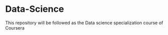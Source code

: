 # Data-Science
This repository will be followed as the Data science specialization course of Coursera
